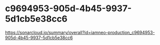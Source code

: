 # c9694953-905d-4b45-9937-5d1cb5e38cc6
https://sonarcloud.io/summary/overall?id=iamneo-production_c9694953-905d-4b45-9937-5d1cb5e38cc6
